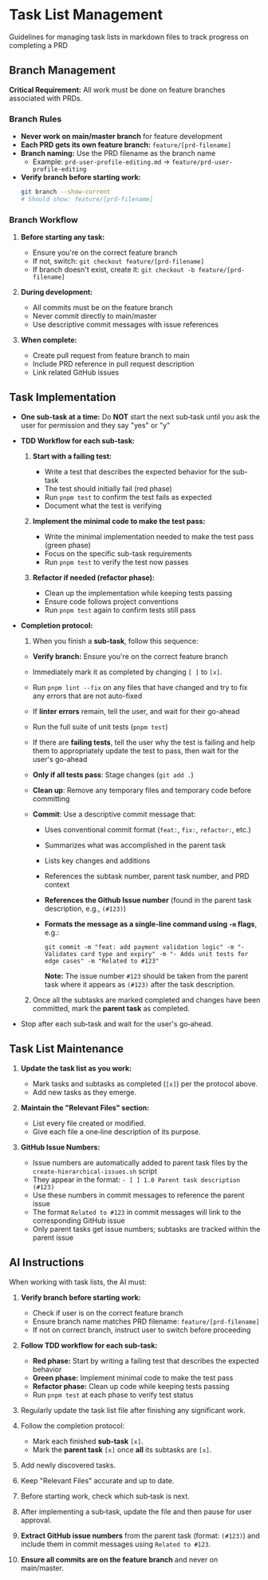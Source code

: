 # Task List Management

Guidelines for managing task lists in markdown files to track progress on completing a PRD

## Branch Management

**Critical Requirement:** All work must be done on feature branches associated with PRDs.

### Branch Rules

- **Never work on main/master branch** for feature development
- **Each PRD gets its own feature branch:** `feature/[prd-filename]`
- **Branch naming:** Use the PRD filename as the branch name
  - Example: `prd-user-profile-editing.md` → `feature/prd-user-profile-editing`
- **Verify branch before starting work:**
  ```bash
  git branch --show-current
  # Should show: feature/[prd-filename]
  ```

### Branch Workflow

1. **Before starting any task:**

   - Ensure you're on the correct feature branch
   - If not, switch: `git checkout feature/[prd-filename]`
   - If branch doesn't exist, create it: `git checkout -b feature/[prd-filename]`

2. **During development:**

   - All commits must be on the feature branch
   - Never commit directly to main/master
   - Use descriptive commit messages with issue references

3. **When complete:**
   - Create pull request from feature branch to main
   - Include PRD reference in pull request description
   - Link related GitHub issues

## Task Implementation

- **One sub-task at a time:** Do **NOT** start the next sub‑task until you ask the user for permission and they say "yes" or "y"
- **TDD Workflow for each sub-task:**

  1. **Start with a failing test:**

     - Write a test that describes the expected behavior for the sub-task
     - The test should initially fail (red phase)
     - Run `pnpm test` to confirm the test fails as expected
     - Document what the test is verifying

  2. **Implement the minimal code to make the test pass:**

     - Write the minimal implementation needed to make the test pass (green phase)
     - Focus on the specific sub-task requirements
     - Run `pnpm test` to verify the test now passes

  3. **Refactor if needed (refactor phase):**
     - Clean up the implementation while keeping tests passing
     - Ensure code follows project conventions
     - Run `pnpm test` again to confirm tests still pass

- **Completion protocol:**

  1. When you finish a **sub-task**, follow this sequence:

  - **Verify branch:** Ensure you're on the correct feature branch
  - Immediately mark it as completed by changing `[ ]` to `[x]`.
  - Run `pnpm lint --fix` on any files that have changed and try to fix any errors that are not auto-fixed
  - If **linter errors** remain, tell the user, and wait for their go-ahead
  - Run the full suite of unit tests (`pnpm test`)
  - If there are **failing tests**, tell the user why the test is failing and help them to appropriately update the test to pass, then wait for the user's go-ahead
  - **Only if all tests pass**: Stage changes (`git add .`)
  - **Clean up**: Remove any temporary files and temporary code before committing
  - **Commit**: Use a descriptive commit message that:

    - Uses conventional commit format (`feat:`, `fix:`, `refactor:`, etc.)
    - Summarizes what was accomplished in the parent task
    - Lists key changes and additions
    - References the subtask number, parent task number, and PRD context
    - **References the Github Issue number** (found in the parent task description, e.g., `(#123)`)
    - **Formats the message as a single-line command using `-m` flags**, e.g.:

      ```
      git commit -m "feat: add payment validation logic" -m "- Validates card type and expiry" -m "- Adds unit tests for edge cases" -m "Related to #123"
      ```

      **Note:** The issue number `#123` should be taken from the parent task where it appears as `(#123)` after the task description.

  2. Once all the subtasks are marked completed and changes have been committed, mark the **parent task** as completed.

- Stop after each sub‑task and wait for the user's go‑ahead.

## Task List Maintenance

1. **Update the task list as you work:**

   - Mark tasks and subtasks as completed (`[x]`) per the protocol above.
   - Add new tasks as they emerge.

2. **Maintain the "Relevant Files" section:**

   - List every file created or modified.
   - Give each file a one‑line description of its purpose.

3. **GitHub Issue Numbers:**
   - Issue numbers are automatically added to parent task files by the `create-hierarchical-issues.sh` script
   - They appear in the format: `- [ ] 1.0 Parent task description (#123)`
   - Use these numbers in commit messages to reference the parent issue
   - The format `Related to #123` in commit messages will link to the corresponding GitHub issue
   - Only parent tasks get issue numbers; subtasks are tracked within the parent issue

## AI Instructions

When working with task lists, the AI must:

1. **Verify branch before starting work:**

   - Check if user is on the correct feature branch
   - Ensure branch name matches PRD filename: `feature/[prd-filename]`
   - If not on correct branch, instruct user to switch before proceeding

2. **Follow TDD workflow for each sub-task:**

   - **Red phase:** Start by writing a failing test that describes the expected behavior
   - **Green phase:** Implement minimal code to make the test pass
   - **Refactor phase:** Clean up code while keeping tests passing
   - Run `pnpm test` at each phase to verify test status

3. Regularly update the task list file after finishing any significant work.

4. Follow the completion protocol:

   - Mark each finished **sub‑task** `[x]`.
   - Mark the **parent task** `[x]` once **all** its subtasks are `[x]`.

5. Add newly discovered tasks.

6. Keep "Relevant Files" accurate and up to date.

7. Before starting work, check which sub‑task is next.

8. After implementing a sub‑task, update the file and then pause for user approval.

9. **Extract GitHub issue numbers** from the parent task (format: `(#123)`) and include them in commit messages using `Related to #123`.

10. **Ensure all commits are on the feature branch** and never on main/master.
